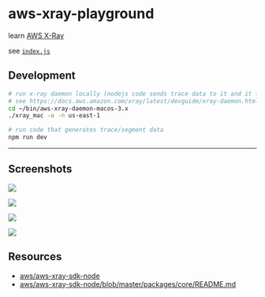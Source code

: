 # aws-xray-playground

learn [AWS X-Ray](https://docs.aws.amazon.com/xray/)

see [`index.js`](index.js)

## Development

```sh
# run x-ray daemon locally (nodejs code sends trace data to it and it forwards it to aws x-ray service)
# see https://docs.aws.amazon.com/xray/latest/devguide/xray-daemon.html 
cd ~/bin/aws-xray-daemon-macos-3.x
./xray_mac -o -n us-east-1 

# run code that generates trace/segment data
npm run dev
```

---

## Screenshots

![](https://www.evernote.com/l/AAGVZf0DvolDI76-xRZeQORjMTr1AwVBu9sB/image.png)

![](https://www.evernote.com/l/AAGPchPBVx5IOL4fAroHfF3ouneyhZ0dWt4B/image.png)

![](https://www.evernote.com/l/AAG7Hw9JaWlCD6bbhHkqeUc00RnB2uqzHKsB/image.png)

![](https://www.evernote.com/l/AAEZGf40tEtDqLrqyBVl-uQI9TxCzRPKhoUB/image.png)

## Resources

* [aws/aws-xray-sdk-node](https://github.com/aws/aws-xray-sdk-node)
* [aws/aws-xray-sdk-node/blob/master/packages/core/README.md](https://github.com/aws/aws-xray-sdk-node/blob/master/packages/core/README.md)